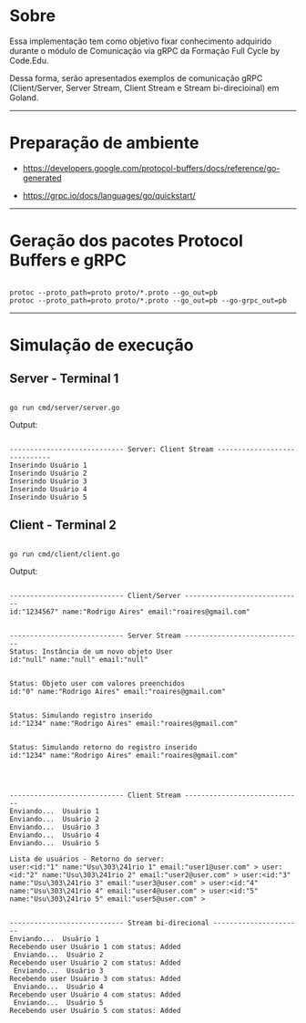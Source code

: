 # Sobre

Essa implementação tem como objetivo fixar conhecimento adquirido durante o módulo de Comunicação via gRPC da Formação Full Cycle by Code.Edu.

Dessa forma, serão apresentados exemplos de comunicação gRPC (Client/Server, Server Stream, Client Stream e Stream bi-direcioinal) em Goland.

---

# Preparação de ambiente

- https://developers.google.com/protocol-buffers/docs/reference/go-generated

- https://grpc.io/docs/languages/go/quickstart/

---

# Geração dos pacotes Protocol Buffers e gRPC

```

protoc --proto_path=proto proto/*.proto --go_out=pb
protoc --proto_path=proto proto/*.proto --go_out=pb --go-grpc_out=pb

```

---

# Simulação de execução

## Server - Terminal 1

```

go run cmd/server/server.go

```


Output:
```

---------------------------- Server: Client Stream -----------------------------
Inserindo Usuário 1
Inserindo Usuário 2
Inserindo Usuário 3
Inserindo Usuário 4
Inserindo Usuário 5

```


## Client - Terminal 2

```

go run cmd/client/client.go

```


Output:
```

---------------------------- Client/Server -----------------------------
id:"1234567" name:"Rodrigo Aires" email:"roaires@gmail.com" 


---------------------------- Server Stream -----------------------------
Status: Instância de um novo objeto User
id:"null" name:"null" email:"null" 


Status: Objeto user com valores preenchidos
id:"0" name:"Rodrigo Aires" email:"roaires@gmail.com" 


Status: Simulando registro inserido
id:"1234" name:"Rodrigo Aires" email:"roaires@gmail.com" 


Status: Simulando retorno do registro inserido
id:"1234" name:"Rodrigo Aires" email:"roaires@gmail.com" 




---------------------------- Client Stream -----------------------------
Enviando...  Usuário 1
Enviando...  Usuário 2
Enviando...  Usuário 3
Enviando...  Usuário 4
Enviando...  Usuário 5

Lista de usuários - Retorno do server:
user:<id:"1" name:"Usu\303\241rio 1" email:"user1@user.com" > user:<id:"2" name:"Usu\303\241rio 2" email:"user2@user.com" > user:<id:"3" name:"Usu\303\241rio 3" email:"user3@user.com" > user:<id:"4" name:"Usu\303\241rio 4" email:"user4@user.com" > user:<id:"5" name:"Usu\303\241rio 5" email:"user5@user.com" > 


---------------------------- Stream bi-direcional ----------------------
Enviando...  Usuário 1
Recebendo user Usuário 1 com status: Added
 Enviando...  Usuário 2
Recebendo user Usuário 2 com status: Added
 Enviando...  Usuário 3
Recebendo user Usuário 3 com status: Added
 Enviando...  Usuário 4
Recebendo user Usuário 4 com status: Added
 Enviando...  Usuário 5
Recebendo user Usuário 5 com status: Added


```

